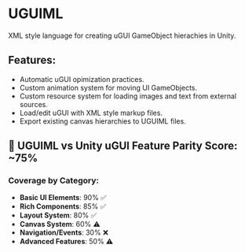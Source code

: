 # UGUIML
XML style language for creating uGUI GameObject hierachies in Unity.

## Features: 

- Automatic uGUI opimization practices.
- Custom animation system for moving UI GameObjects.
- Custom resource system for loading images and text from external sources.
- Load/edit uGUI with XML style markup files.
- Export existing canvas hierarchies to UGUIML files.

## 🎯 **UGUIML vs Unity uGUI Feature Parity  Score: ~75%**

### Coverage by Category:
- **Basic UI Elements**: 90% ✅
- **Rich Components**: 85% ✅  
- **Layout System**: 80% ✅
- **Canvas System**: 60% ⚠️
- **Navigation/Events**: 30% ❌
- **Advanced Features**: 50% ⚠️
